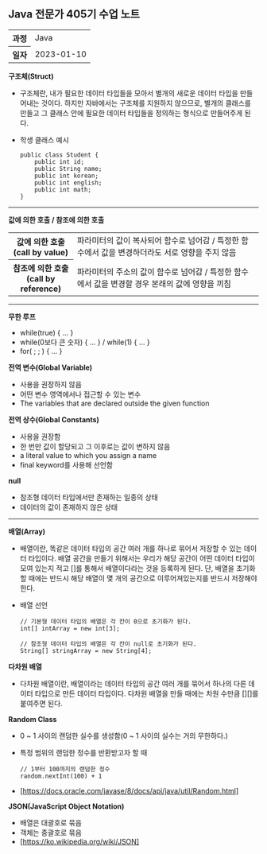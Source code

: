 ## Java 전문가 405기 수업 노트
<table>
  <tr>
    <th>과정</th>
    <td>Java</td>
  </tr>
  <tr>
    <th>일자</th>
    <td>2023-01-10</td>
  </tr>
</table>

**구조체(Struct)**
* 구조체란, 내가 필요한 데이터 타입들을 모아서 별개의 새로운 데이터 타입을 만들어내는 것이다.
 하지만 자바에서는 구조체를 지원하지 않으므로, 별개의 클래스를 만들고 그 클래스 안에 필요한 데이터 타입들을
 정의하는 형식으로 만들어주게 된다.
* 학생 클래스 예시

      public class Student {
          public int id;
          public String name;
          public int korean;
          public int english;
          public int math;
      }

<hr>

**값에 의한 호출 / 참조에 의한 호출**
<table>
  <tr>
    <th>값에 의한 호출<br>(call by value)</th>
    <td>파라미터의 값이 복사되어 함수로 넘어감 / 특정한 함수에서 값을 변경하더라도 서로 영향을 주지 않음</td>
  </tr>
  <tr>
    <th>참조에 의한 호출<br>(call by reference)</th>
    <td>파라미터의 주소의 값이 함수로 넘어감 / 특정한 함수에서 값을 변경할 경우 본래의 값에 영향을 끼침</td>
  </tr>
</table>

<hr>

**무한 루프**
* while(true) { ... }
* while(0보다 큰 숫자) { ... } / while(1) { ... }
* for( ; ; ) { ... }

**전역 변수(Global Variable)**
* 사용을 권장하지 않음
* 어떤 변수 영역에서나 접근할 수 있는 변수
* The variables that are declared outside the given function

**전역 상수(Global Constants)**
* 사용을 권장함
* 한 번만 값이 할당되고 그 이후로는 값이 변하지 않음
* a literal value to which you assign a name
* final keyword를 사용해 선언함

**null**
* 참조형 데이터 타입에서만 존재하는 일종의 상태
* 데이터의 값이 존재하지 않은 상태

<hr>

**배열(Array)**
* 배열이란, 똑같은 데이터 타입의 공간 여러 개를 하나로 묶어서
 저장할 수 있는 데이터 타입이다.
 배열 공간을 만들기 위해서는
 우리가 해당 공간이 어떤 데이터 타입이 모여 있는지 적고
 []를 통해서 배열이다라는 것을 등록하게 된다. 
 단, 배열을 초기화할 때에는 반드시
 해당 배열이 몇 개의 공간으로 이루어져있는지를 반드시 저장해야 한다.
* 배열 선언

      // 기본형 데이터 타입의 배열은 각 칸이 0으로 초기화가 된다.
      int[] intArray = new int[3];
      
      // 참조형 데이터 타입의 배열은 각 칸이 null로 초기화가 된다.
      String[] stringArray = new String[4];

**다차원 배열**
* 다차원 배열이란, 배열이라는 데이터 타입의 공간 여러 개를 묶어서
 하나의 다른 데이터 타입으로 만든 데이터 타입이다.
 다차원 배열을 만들 때에는
 차원 수만큼 [][]를 붙여주면 된다.
 
**Random Class**
* 0 ~ 1 사이의 랜덤한 실수를 생성함(0 ~ 1 사이의 실수는 거의 무한하다.)
* 특정 범위의 랜덤한 정수를 반환받고자 할 때
   
      // 1부터 100까지의 랜덤한 정수
      random.nextInt(100) + 1
      
* [https://docs.oracle.com/javase/8/docs/api/java/util/Random.html]

**JSON(JavaScript Object Notation)**
* 배열은 대괄호로 묶음
* 객체는 중괄호로 묶음
* [https://ko.wikipedia.org/wiki/JSON]
